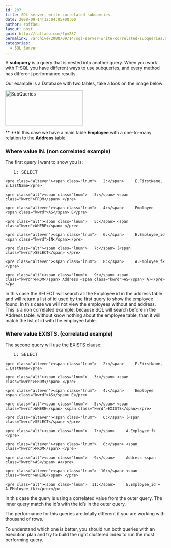 ```yaml
---
id: 287
title: SQL server, write correlated subqueries.
date: 2008-09-14T12:04:05+00:00
author: raffaeu
layout: post
guid: http://raffaeu.com/?p=287
permalink: /archive/2008/09/14/sql-server-write-correlated-subqueries.aspx
categories:
  - SQL Server
---
```

A **subquery** is a query that is nested into another query. When you work with T-SQL you have different ways to use subqueries, and every method has different performance results.

Our example is a Database with two tables, take a look on the image below:

<a href="http://raffaeu.com/Images/blog_raffaeu_com/WindowsLiveWriter/SQLserverwritecorrelatedsubqueries_A9BA/SubQueries.png" rel="lightbox"><img style="border-right: 0px; border-top: 0px; border-left: 0px; border-bottom: 0px" height="109" alt="SubQueries" src="http://raffaeu.com/Images/blog_raffaeu_com/WindowsLiveWriter/SQLserverwritecorrelatedsubqueries_A9BA/SubQueries_thumb.png" width="244" border="0" /></a> 

** **In this case we have a main table **Employee** with a one-to-many relation to the **Address** table.

### Where value IN. (non correlated example)

The first query I want to show you is:

<div>
  <div class="csharpcode">
    <pre class="alt"><span class="lnum">   1:</span> <span class="kwrd">SELECT</span> </pre>
    
    <pre class="alteven"><span class="lnum">   2:</span>     E.FirstName, E.LastName</pre>
    
    <pre class="alt"><span class="lnum">   3:</span> <span class="kwrd">FROM</span> </pre>
    
    <pre class="alteven"><span class="lnum">   4:</span>     Employee <span class="kwrd">AS</span> E</pre>
    
    <pre class="alt"><span class="lnum">   5:</span> <span class="kwrd">WHERE</span> </pre>
    
    <pre class="alteven"><span class="lnum">   6:</span>     E.Employee_id <span class="kwrd">IN</span></pre>
    
    <pre class="alt"><span class="lnum">   7:</span> (<span class="kwrd">SELECT</span> </pre>
    
    <pre class="alteven"><span class="lnum">   8:</span>     A.Employee_fk </pre>
    
    <pre class="alt"><span class="lnum">   9:</span> <span class="kwrd">FROM</span> Address <span class="kwrd">AS</span> A)</pre></p>
  </div>
</div>

  
In this case the SELECT will search all the Employee id in the address table and will return a list of id used by the first query to show the employee found. In this case we will not view the employees without and address. This is a non correlated example, because SQL will search before in the Address table, without know nothing about the employee table, than it will match the list of id with the employee table.

### Where value EXISTS. (correlated example)

The second query will use the EXISTS clause:

<div>
  <div class="csharpcode">
    <pre class="alt"><span class="lnum">   1:</span> <span class="kwrd">SELECT</span> </pre>
    
    <pre class="alteven"><span class="lnum">   2:</span>     E.FirstName, E.LastName</pre>
    
    <pre class="alt"><span class="lnum">   3:</span> <span class="kwrd">FROM</span> </pre>
    
    <pre class="alteven"><span class="lnum">   4:</span>     Employee <span class="kwrd">AS</span> E</pre>
    
    <pre class="alt"><span class="lnum">   5:</span> <span class="kwrd">WHERE</span> <span class="kwrd">EXISTS</span></pre>
    
    <pre class="alteven"><span class="lnum">   6:</span> (<span class="kwrd">SELECT</span> </pre>
    
    <pre class="alt"><span class="lnum">   7:</span>     A.Employee_fk </pre>
    
    <pre class="alteven"><span class="lnum">   8:</span> <span class="kwrd">FROM</span> </pre>
    
    <pre class="alt"><span class="lnum">   9:</span>     Address <span class="kwrd">AS</span> A</pre>
    
    <pre class="alteven"><span class="lnum">  10:</span> <span class="kwrd">WHERE</span> </pre>
    
    <pre class="alt"><span class="lnum">  11:</span>     E.Employee_id = A.EMployee_fk)</pre></p>
  </div>
</div>

  
In this case the query is using a correlated value from the outer query. The inner query match the id&#8217;s with the id&#8217;s in the outer query.

The performance for this queries are totally different if you are working with thousand of rows.

To understand which one is better, you should run both queries with an execution plan and try to build the right clustered index to run the most performing query.